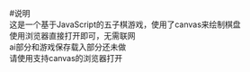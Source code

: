 #说明    
这是一个基于JavaScript的五子棋游戏，使用了canvas来绘制棋盘    
使用浏览器直接打开即可，无需联网    
ai部分和游戏保存载入部分还未做    
请使用支持canvas的浏览器打开    
